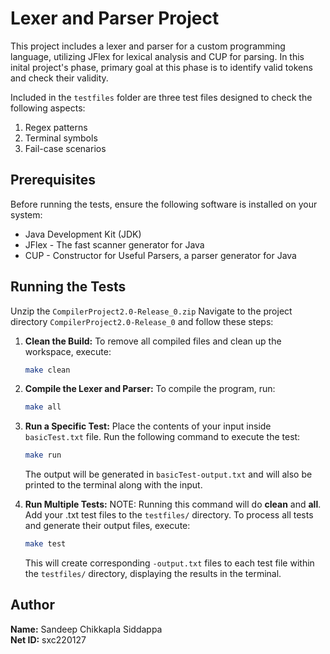# Lexer and Parser Project

This project includes a lexer and parser for a custom programming language, utilizing JFlex for lexical analysis and CUP for parsing. In this inital project's phase, primary goal at this phase is to identify valid tokens and check their validity.

Included in the `testfiles` folder are three test files designed to check the following aspects:
1. Regex patterns
2. Terminal symbols
3. Fail-case scenarios

## Prerequisites

Before running the tests, ensure the following software is installed on your system:

- Java Development Kit (JDK)
- JFlex - The fast scanner generator for Java
- CUP - Constructor for Useful Parsers, a parser generator for Java

## Running the Tests
Unzip the `CompilerProject2.0-Release_0.zip`
Navigate to the project directory `CompilerProject2.0-Release_0` and follow these steps:

1. **Clean the Build:**
   To remove all compiled files and clean up the workspace, execute:
   ```sh
   make clean
   ```

2. **Compile the Lexer and Parser:** 
    To compile the program, run:
    ```sh
    make all
    ```

3. **Run a Specific Test:**
    Place the contents of your input inside `basicTest.txt` file.
    Run the following command to execute the test:
    ```sh
    make run
    ```
    The output will be generated in `basicTest-output.txt` and will also be printed to the terminal along with the input.

4. **Run Multiple Tests:** 
    NOTE: Running this command will do **clean** and **all**. 
    Add your .txt test files to the `testfiles/` directory.
    To process all tests and generate their output files, execute:
    ```sh
    make test
    ```
    This will create corresponding `-output.txt` files to each test file within the `testfiles/` directory, displaying the results in the terminal.

## Author

**Name:** Sandeep Chikkapla Siddappa  
**Net ID:** sxc220127
